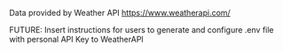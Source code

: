 Data provided by Weather API https://www.weatherapi.com/

FUTURE: Insert instructions for users to generate and configure .env file with personal API Key to WeatherAPI
